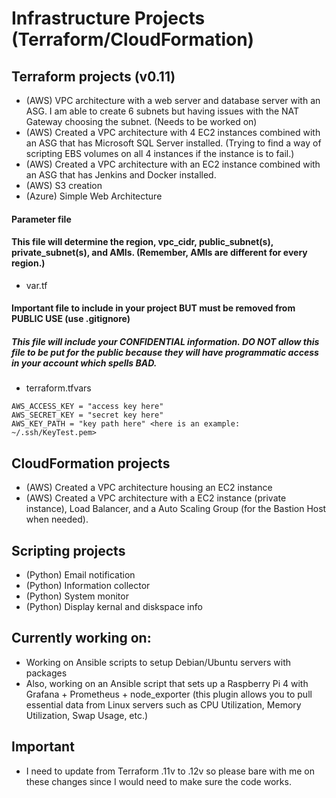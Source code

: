 # Infrastructure Projects (Terraform/CloudFormation)

## Terraform projects (v0.11)
- (AWS) VPC architecture with a web server and database server with an ASG. I am able to create
 6 subnets but having issues with the NAT Gateway choosing the subnet. (Needs to be worked on)
- (AWS) Created a VPC architecture with 4 EC2 instances combined with an ASG that has Microsoft SQL Server installed. (Trying to find a way of scripting EBS volumes on all 4 instances if the instance is to fail.) 
- (AWS) Created a VPC architecture with an EC2 instance combined with an ASG that has Jenkins and Docker installed.
- (AWS) S3 creation
- (Azure) Simple Web Architecture

#### Parameter file
#### This file will determine the region, vpc_cidr, public_subnet(s), private_subnet(s), and AMIs. (Remember, AMIs are different for every region.)
- var.tf

#### Important file to include in your project BUT must be removed from PUBLIC USE (use .gitignore)
##### This file will include your CONFIDENTIAL information. DO NOT allow this file to be put for the public because they will have programmatic access in your account which spells BAD.
- terraform.tfvars 
```
AWS_ACCESS_KEY = "access key here"
AWS_SECRET_KEY = "secret key here"
AWS_KEY_PATH = "key path here" <here is an example: ~/.ssh/KeyTest.pem>
```

## CloudFormation projects
- (AWS) Created a VPC architecture housing an EC2 instance
- (AWS) Created a VPC architecture with a EC2 instance (private instance), Load Balancer, and a Auto Scaling Group (for the Bastion Host when needed).

## Scripting projects
- (Python) Email notification
- (Python) Information collector
- (Python) System monitor
- (Python) Display kernal and diskspace info

## Currently working on:
- Working on Ansible scripts to setup Debian/Ubuntu servers with packages
- Also, working on an Ansible script that sets up a Raspberry Pi 4 with Grafana + Prometheus + node_exporter 
(this plugin allows you to pull essential data from Linux servers such as CPU Utilization, Memory Utilization, Swap Usage,
etc.)

## Important
- I need to update from Terraform .11v to .12v so please bare with me on these changes since I would need to make sure the code works.